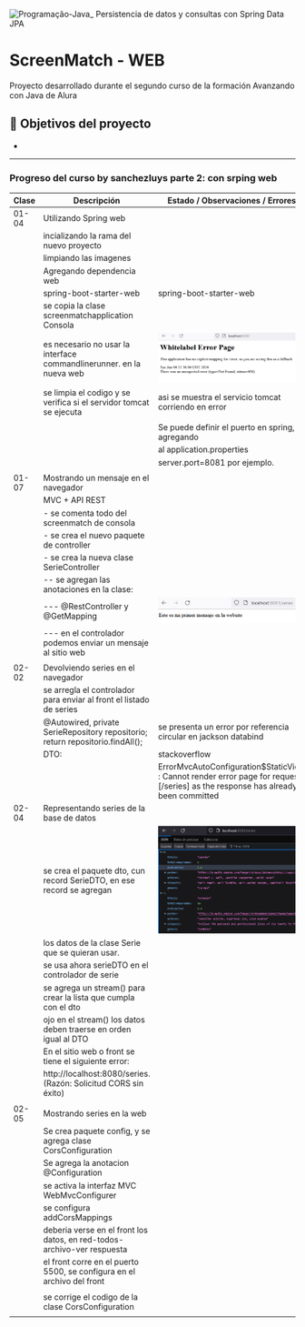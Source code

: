 ![Programação-Java_ Persistencia de datos y consultas con Spring Data JPA](https://github.com/genesysR-dev/2066-java-persitencia-de-datos-y-consultas-con-Spring-JPA/assets/91544872/e0e3a9f8-afc7-4e7b-be83-469351ef2d70)

# ScreenMatch - WEB

Proyecto desarrollado durante el segundo curso de la formación Avanzando con Java de Alura

## 🔨 Objetivos del proyecto

* 

----------------------------------------------------------------

### Progreso del curso by sanchezluys parte 2: con srping web

| Clase | Descripción                                                                    | Estado    / Observaciones / Errores                                                                                              |
|-------|--------------------------------------------------------------------------------|----------------------------------------------------------------------------------------------------------------------------------|
| 01-04 | Utilizando Spring web                                                          |                                                                                                                                  |
|       | incializando la rama del nuevo proyecto                                        |                                                                                                                                  |
|       | limpiando las imagenes                                                         |                                                                                                                                  |
|       | Agregando dependencia web                                                      |                                                                                                                                  |
|       | spring-boot-starter-web                                                        | <artifactId>spring-boot-starter-web</artifactId>                                                                                 |
|       | se copia la clase screenmatchapplication Consola                               |                                                                                                                                  |
|       | es necesario no usar la interface commandlinerunner. en la nueva web           | ![img.png](img.png)                                                                                                              |
|       | se limpia el codigo y se verifica si el servidor tomcat se ejecuta             | asi se muestra el servicio tomcat corriendo en error                                                                             |
|       |                                                                                |                                                                                                                                  |
|       |                                                                                | Se puede definir el puerto en spring, agregando                                                                                  |
|       |                                                                                | al application.properties                                                                                                        |
|       |                                                                                | server.port=8081  por ejemplo.                                                                                                   |
|       |                                                                                |                                                                                                                                  |
| 01-07 | Mostrando un mensaje en el navegador                                           |                                                                                                                                  |
|       | MVC + API REST                                                                 |                                                                                                                                  |
|       | - se comenta todo del screenmatch de consola                                   |                                                                                                                                  |
|       | - se crea el nuevo paquete de controller                                       |                                                                                                                                  |
|       | - se crea la nueva clase SerieController                                       |                                                                                                                                  |
|       | -- se agregan las anotaciones en la clase:                                     |                                                                                                                                  |
|       | --- @RestController y @GetMapping                                              | ![img_1.png](img_1.png)                                                                                                          |
|       | --- en el controlador podemos enviar un mensaje al sitio web                   |                                                                                                                                  |
|       |                                                                                |                                                                                                                                  |
| 02-02 | Devolviendo series en el navegador                                             |                                                                                                                                  |
|       | se arregla el controlador para enviar al front el listado de series            |                                                                                                                                  |
|       | @Autowired, private SerieRepository repositorio; return repositorio.findAll(); | se presenta un error por referencia circular en jackson databind                                                                 |
|       | DTO:                                                                           | stackoverflow                                                                                                                    |
|       |                                                                                | ErrorMvcAutoConfiguration$StaticView : Cannot render error page for request [/series] as the response has already been committed |
| 02-04 | Representando series de la base de datos                                       |                                                                                                                                  |
|       | se crea el paquete dto, cun record SerieDTO, en ese record se agregan          | ![img_2.png](img_2.png)                                                                                                          |
|       | los datos de la clase Serie que se quieran usar.                               |                                                                                                                                  |
|       | se usa ahora serieDTO en el controlador de serie                               |                                                                                                                                  |
|       | se agrega un stream() para crear la lista que cumpla con el dto                |                                                                                                                                  |
|       | ojo en el stream() los datos deben traerse en orden igual al DTO               |                                                                                                                                  |
|       | En el sitio web o front se tiene el siguiente error:                           |                                                                                                                                  |
|       | http://localhost:8080/series. (Razón: Solicitud CORS sin éxito)                |                                                                                                                                  |
|       |                                                                                |                                                                                                                                  |
| 02-05 | Mostrando series en la web                                                     |                                                                                                                                  |
|       | Se crea paquete config, y se agrega clase CorsConfiguration                    |                                                                                                                                  |
|       | Se agrega la anotacion @Configuration                                          |                                                                                                                                  |
|       | se activa la interfaz MVC  WebMvcConfigurer                                    |                                                                                                                                  |
|       | se configura addCorsMappings                                                   |                                                                                                                                  |
|       | deberia verse en el front los datos, en red-todos-archivo-ver respuesta        |                                                                                                                                  |
|       | el front corre en el puerto 5500, se configura en el archivo del front         |                                                                                                                                  |
|       |                                                                                |                                                                                                                                  |
|       | se corrige el codigo de la clase CorsConfiguration                             |                                                                                                                                  |
|       |                                                                                |                                                                                                                                  |



